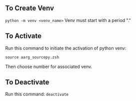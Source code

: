 ## To Create Venv
```python -m venv <venv_name>```
Venv must start with a period "."

## To Activate
Run this command to initiate the activation of python venv:

```source aarg_sourcepy.zsh```

Then choose number for associated venv.

## To Deactivate
Run this command:
```deactivate```
